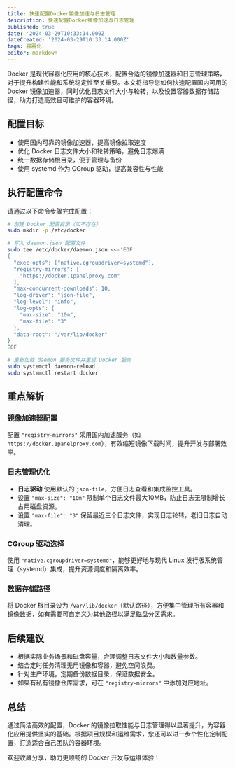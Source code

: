 ```yaml
---
title: 快速配置Docker镜像加速与日志管理
description: 快速配置Docker镜像加速与日志管理
published: true
date: '2024-03-29T10:33:14.000Z'
dateCreated: '2024-03-29T10:33:14.000Z'
tags: 容器化
editor: markdown
---
```


Docker 是现代容器化应用的核心技术，配置合适的镜像加速器和日志管理策略，对于提升构建性能和系统稳定性至关重要。本文将指导您如何快速配置国内可用的 Docker 镜像加速器，同时优化日志文件大小与轮转，以及设置容器数据存储路径，助力打造高效且可维护的容器环境。

<!-- more -->

## 配置目标

- 使用国内可靠的镜像加速器，提高镜像拉取速度
- 优化 Docker 日志文件大小和轮转策略，避免日志爆满
- 统一数据存储根目录，便于管理与备份
- 使用 systemd 作为 CGroup 驱动，提高兼容性与性能

## 执行配置命令

请通过以下命令步骤完成配置：

```bash
# 创建 Docker 配置目录（如不存在）
sudo mkdir -p /etc/docker

# 写入 daemon.json 配置文件
sudo tee /etc/docker/daemon.json <<-'EOF'
{
  "exec-opts": ["native.cgroupdriver=systemd"],
  "registry-mirrors": [
    "https://docker.1panelproxy.com"
  ],
  "max-concurrent-downloads": 10,
  "log-driver": "json-file",
  "log-level": "info",
  "log-opts": {
    "max-size": "10m",
    "max-file": "3"
  },
  "data-root": "/var/lib/docker"
}
EOF

# 重新加载 daemon 服务文件并重启 Docker 服务
sudo systemctl daemon-reload
sudo systemctl restart docker
```

## 重点解析

### 镜像加速器配置

配置 `"registry-mirrors"` 采用国内加速服务（如 `https://docker.1panelproxy.com`），有效缩短镜像下载时间，提升开发与部署效率。

### 日志管理优化

- **日志驱动** 使用默认的 `json-file`，方便日志查看和集成监控工具。
- 设置 `"max-size": "10m"` 限制单个日志文件最大10MB，防止日志无限制增长占用磁盘资源。
- 设置 `"max-file": "3"` 保留最近三个日志文件，实现日志轮转，老旧日志自动清理。

### CGroup 驱动选择

使用 `"native.cgroupdriver=systemd"`，能够更好地与现代 Linux 发行版系统管理（systemd）集成，提升资源调度和隔离效率。

### 数据存储路径

将 Docker 根目录设为 `/var/lib/docker`（默认路径），方便集中管理所有容器和镜像数据，如有需要可自定义为其他路径以满足磁盘分区需求。

## 后续建议

- 根据实际业务场景和磁盘容量，合理调整日志文件大小和数量参数。
- 结合定时任务清理无用镜像和容器，避免空间浪费。
- 针对生产环境，定期备份数据目录，保证数据安全。
- 如果有私有镜像仓库需求，可在 `"registry-mirrors"` 中添加对应地址。

## 总结

通过简洁高效的配置，Docker 的镜像拉取性能与日志管理得以显著提升，为容器化应用提供坚实的基础。根据项目规模和运维需求，您还可以进一步个性化定制配置，打造适合自己团队的容器环境。

欢迎收藏分享，助力更顺畅的 Docker 开发与运维体验！
